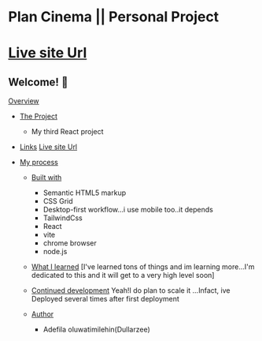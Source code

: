 # Plan Cinema || Personal Project 

# [Live site Url](https://plan-cinema.netlify.app)
## Welcome! 👋

[Overview](#overview)

-   [The Project](#Project)
      -  My third React project

-   [Links](#links)
    [Live site Url](https://plan-cinema.netlify.app)

-   [My process](#my-process)

    -   [Built with](#built-with)
        -   Semantic HTML5 markup
        -   CSS Grid
        -   Desktop-first workflow...i use mobile too..it depends
        -   TailwindCss
        -   React
        -   vite
        -   chrome browser
        -   node.js

    -   [What I learned](#what-i-learned)
        [I've learned tons of things and im learning more...I'm dedicated to this and it will get to a very high level soon]
        
    -   [Continued development](#continued-development)
         Yeah!I do plan to scale it ...Infact, ive Deployed several times after first deployment

   
    -   [Author](#author)
        - Adefila oluwatimilehin(Dullarzee)

